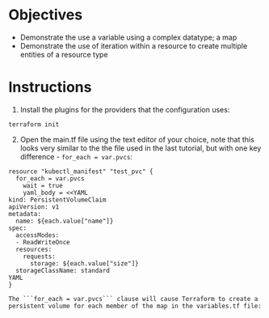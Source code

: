 # Objectives

- Demonstrate the use a variable using a complex datatype; a map
- Demonstrate the use of iteration within a resource to create multiple entities of a resource type

# Instructions

1. Install the plugins for the providers that the configuration uses:
```
terraform init
```

2. Open the main.tf file using the text editor of your choice, note that this looks very similar to the the file used in the last tutorial, but with one
   key difference - ```for_each = var.pvcs```:

```   
resource "kubectl_manifest" "test_pvc" {
  for_each = var.pvcs
    wait = true
    yaml_body = <<YAML
kind: PersistentVolumeClaim
apiVersion: v1
metadata:
  name: ${each.value["name"]} 
spec:
  accessModes:
  - ReadWriteOnce
  resources:
    requests:
      storage: ${each.value["size"]}
  storageClassName: standard 
YAML
}
```

    The ```for_each = var.pvcs``` clause will cause Terraform to create a persistent volume for each member of the map in the variables.tf file:

```

```




